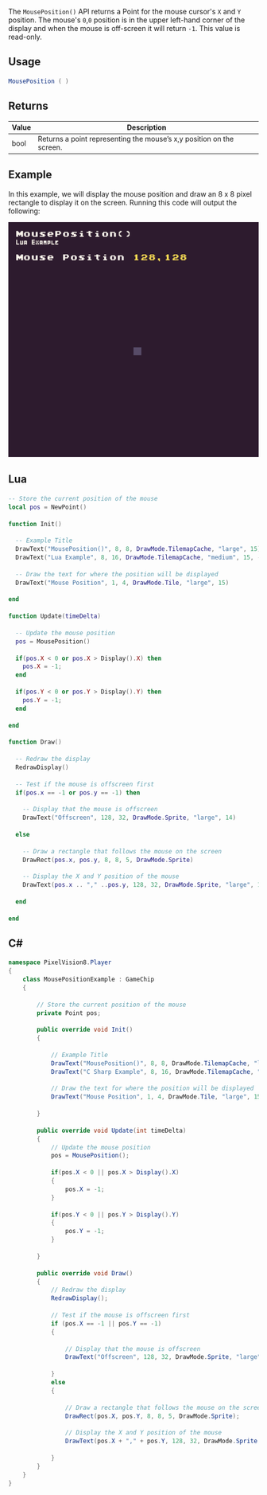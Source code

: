 The `MousePosition()` API returns a Point for the mouse cursor's `X` and `Y` position. The mouse's `0`,`0` position is in the upper left-hand corner of the display and when the mouse is off-screen it will return `-1`. This value is read-only. 

## Usage

```csharp
MousePosition ( )
```

## Returns

| Value | Description                                                           |
|-------|-----------------------------------------------------------------------|
| bool  | Returns a point representing the mouse’s x,y position on the screen\. |

## Example

In this example, we will display the mouse position and draw an 8 x 8 pixel rectangle to display it on the screen. Running this code will output the following:

![image alt text](images/MousePositionOutput.png)

## Lua

```lua
-- Store the current position of the mouse
local pos = NewPoint()

function Init()

  -- Example Title
  DrawText("MousePosition()", 8, 8, DrawMode.TilemapCache, "large", 15)
  DrawText("Lua Example", 8, 16, DrawMode.TilemapCache, "medium", 15, -4)

  -- Draw the text for where the position will be displayed
  DrawText("Mouse Position", 1, 4, DrawMode.Tile, "large", 15)

end

function Update(timeDelta)

  -- Update the mouse position
  pos = MousePosition()

  if(pos.X < 0 or pos.X > Display().X) then
    pos.X = -1;
  end

  if(pos.Y < 0 or pos.Y > Display().Y) then
    pos.Y = -1;
  end

end

function Draw()

  -- Redraw the display
  RedrawDisplay()

  -- Test if the mouse is offscreen first
  if(pos.x == -1 or pos.y == -1) then

    -- Display that the mouse is offscreen
    DrawText("Offscreen", 128, 32, DrawMode.Sprite, "large", 14)

  else

    -- Draw a rectangle that follows the mouse on the screen
    DrawRect(pos.x, pos.y, 8, 8, 5, DrawMode.Sprite)

    -- Display the X and Y position of the mouse
    DrawText(pos.x .. "," ..pos.y, 128, 32, DrawMode.Sprite, "large", 14)

  end

end
```



## C#

```csharp
namespace PixelVision8.Player
{
    class MousePositionExample : GameChip
    {

        // Store the current position of the mouse
        private Point pos;

        public override void Init()
        {

            // Example Title
            DrawText("MousePosition()", 8, 8, DrawMode.TilemapCache, "large", 15);
            DrawText("C Sharp Example", 8, 16, DrawMode.TilemapCache, "medium", 15, -4);
            
            // Draw the text for where the position will be displayed
            DrawText("Mouse Position", 1, 4, DrawMode.Tile, "large", 15);

        }

        public override void Update(int timeDelta)
        {
            // Update the mouse position
            pos = MousePosition();

            if(pos.X < 0 || pos.X > Display().X)
            {
                pos.X = -1;
            }

            if(pos.Y < 0 || pos.Y > Display().Y)
            {
                pos.Y = -1;
            }

        }

        public override void Draw()
        {
            // Redraw the display
            RedrawDisplay();

            // Test if the mouse is offscreen first
            if (pos.X == -1 || pos.Y == -1)
            {

                // Display that the mouse is offscreen
                DrawText("Offscreen", 128, 32, DrawMode.Sprite, "large", 14);

            }
            else
            {

                // Draw a rectangle that follows the mouse on the screen
                DrawRect(pos.X, pos.Y, 8, 8, 5, DrawMode.Sprite);

                // Display the X and Y position of the mouse
                DrawText(pos.X + "," + pos.Y, 128, 32, DrawMode.Sprite, "large", 14);

            }
        }
    }
}
```

